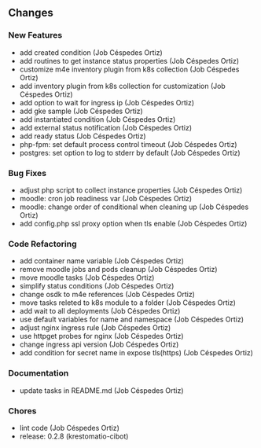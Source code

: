 ## Changes

### New Features

* add created condition (Job Céspedes Ortiz)
* add routines to get instance status properties (Job Céspedes Ortiz)
* customize m4e inventory plugin from k8s collection (Job Céspedes Ortiz)
* add inventory plugin from k8s collection for customization (Job Céspedes Ortiz)
* add option to wait for ingress ip (Job Céspedes Ortiz)
* add gke sample (Job Céspedes Ortiz)
* add instantiated condition (Job Céspedes Ortiz)
* add external status notification (Job Céspedes Ortiz)
* add ready status (Job Céspedes Ortiz)
* php-fpm: set default process control timeout (Job Céspedes Ortiz)
* postgres: set option to log to stderr by default (Job Céspedes Ortiz)

### Bug Fixes

* adjust php script to collect instance properties (Job Céspedes Ortiz)
* moodle: cron job readiness var (Job Céspedes Ortiz)
* moodle: change order of conditional when cleaning up (Job Céspedes Ortiz)
* add config.php ssl proxy option when tls enable (Job Céspedes Ortiz)

### Code Refactoring

* add container name variable (Job Céspedes Ortiz)
* remove moodle jobs and pods cleanup (Job Céspedes Ortiz)
* move moodle tasks (Job Céspedes Ortiz)
* simplify status conditions (Job Céspedes Ortiz)
* change osdk to m4e references (Job Céspedes Ortiz)
* move tasks releted to k8s module to a folder (Job Céspedes Ortiz)
* add wait to all deployments (Job Céspedes Ortiz)
* use default variables for name and namespace (Job Céspedes Ortiz)
* adjust nginx ingress rule (Job Céspedes Ortiz)
* use httpget probes for nginx (Job Céspedes Ortiz)
* change ingress api version (Job Céspedes Ortiz)
* add condition for secret name in expose tls(https) (Job Céspedes Ortiz)

### Documentation

* update tasks in README.md (Job Céspedes Ortiz)

### Chores

* lint code (Job Céspedes Ortiz)
* release: 0.2.8 (krestomatio-cibot)
